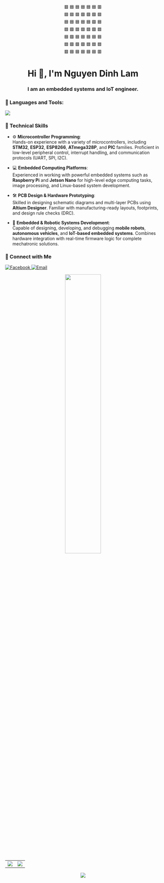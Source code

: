 <p align="center">
🟥 🟦 🟦 🟦 🟦 🟦 🟥<br/>
🟦 🟦 🟦 🟩 🟩 🟩 🟦<br/>
🟦 🟦 🟦 🟦 🟦 🟩 🟦<br/>
🟦 🟩 🟦 🟦 🟦 🟩 🟦<br/>
🟦 🟩 🟦 🟦 🟦 🟦 🟦<br/>
🟦 🟩 🟩 🟩 🟦 🟦 🟦<br/>
🟥 🟦 🟦 🟦 🟦 🟦 🟥
</p>
<h1 align="center">Hi 👋, I'm Nguyen Dinh Lam</h1>
<h3 align="center">I am an embedded systems and IoT engineer.</h3>

### 🧰 Languages and Tools:
<p align="left">
  <img src="https://skillicons.dev/icons?i=c,cpp,python,matlab,opencv,vscode,ros,arduino,postman,github,git,linux,ubuntu,raspberrypi" />
</p>

### 🧠 Technical Skills

- ⚙️ **Microcontroller Programming**:  
  Hands-on experience with a variety of microcontrollers, including **STM32**, **ESP32**, **ESP8266**, **ATmega328P**, and **PIC** families. Proficient in low-level peripheral control, interrupt handling, and communication protocols (UART, SPI, I2C).

- 💻 **Embedded Computing Platforms**:  
  Experienced in working with powerful embedded systems such as **Raspberry Pi** and **Jetson Nano** for high-level edge computing tasks, image processing, and Linux-based system development.

- 🛠️ **PCB Design & Hardware Prototyping**:  
  Skilled in designing schematic diagrams and multi-layer PCBs using **Altium Designer**. Familiar with manufacturing-ready layouts, footprints, and design rule checks (DRC).

- 🤖 **Embedded & Robotic Systems Development**:  
  Capable of designing, developing, and debugging **mobile robots**, **autonomous vehicles**, and **IoT-based embedded systems**. Combines hardware integration with real-time firmware logic for complete mechatronic solutions.



### 🔗 Connect with Me
<p align="left">
  <a href="https://www.facebook.com/NguyenDinhLam1810?locale=vi_VN" target="_blank">
    <img src="https://img.shields.io/badge/Facebook-1877F2?style=for-the-badge&logo=facebook&logoColor=white" alt="Facebook">
  </a>
  <a href="NguyenDinhLam.Holmes2003@gmail.com" target="_blank">
    <img src="https://img.shields.io/badge/Email-D14836?style=for-the-badge&logo=gmail&logoColor=white" alt="Email">
  </a>
</p>


<p align="center">
  <img width="48%" src="https://github-readme-stats.vercel.app/api/top-langs/?username=Lam-Embedded&layout=compact&theme=slateorange" />
</p>
<p align="center">
  <table>
    <tr>
      <td><img src="https://github-readme-stats.vercel.app/api?username=Lam-Embedded&show_icons=true&theme=slateorange" /></td>
      <td><img src="https://github-readme-streak-stats.herokuapp.com/?user=Lam-Embedded&theme=slateorange" /></td>
    </tr>
  </table>
</p>
<p align="center"> <img src="http://github-profile-summary-cards.vercel.app/api/cards/profile-details?username=Lam-Embedded&theme=zenburn" /></p>
